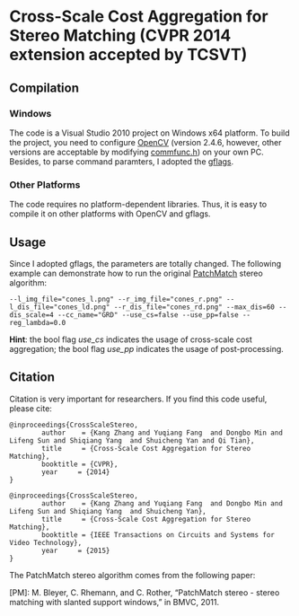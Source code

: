 Cross-Scale Cost Aggregation for Stereo Matching (CVPR 2014 extension accepted by TCSVT)
================

## Compilation
### Windows
The code is a Visual Studio 2010 project on Windows x64 platform. To build the project, you need to configure [OpenCV](http://opencv.org/) (version 2.4.6, however, other versions are acceptable by modifying [commfunc.h](/CSPM/commfunc.h)) on your own PC. Besides, to parse command paramters, I adopted the [gflags](https://code.google.com/p/gflags/).
### Other Platforms
The code requires no platform-dependent libraries. Thus, it is easy to compile it on other platforms with OpenCV and gflags.

## Usage
Since I adopted gflags, the parameters are totally changed. The following example can demonstrate how to run the original [PatchMatch](#PM) stereo algorithm:
```
--l_img_file="cones_l.png" --r_img_file="cones_r.png" --l_dis_file="cones_ld.png" --r_dis_file="cones_rd.png" --max_dis=60 --dis_scale=4 --cc_name="GRD" --use_cs=false --use_pp=false --reg_lambda=0.0
```

**Hint**: the bool flag *use_cs* indicates the usage of cross-scale cost aggregation; the bool flag *use_pp* indicates the usage of post-processing.

## Citation
Citation is very important for researchers. If you find this code useful, please cite:
```
@inproceedings{CrossScaleStereo,
        author    = {Kang Zhang and Yuqiang Fang  and Dongbo Min and Lifeng Sun and Shiqiang Yang  and Shuicheng Yan and Qi Tian},
        title     = {Cross-Scale Cost Aggregation for Stereo Matching},
        booktitle = {CVPR},
        year     = {2014}
}

@inproceedings{CrossScaleStereo,
        author    = {Kang Zhang and Yuqiang Fang  and Dongbo Min and Lifeng Sun and Shiqiang Yang  and Shuicheng Yan},
        title     = {Cross-Scale Cost Aggregation for Stereo Matching},
        booktitle = {IEEE Transactions on Circuits and Systems for Video Technology},
        year     = {2015}
}
```
The PatchMatch stereo algorithm comes from the following paper:

<a name="PM">[PM]</a>: M. Bleyer, C. Rhemann, and C. Rother, “PatchMatch stereo - stereo matching with slanted support windows,” in
BMVC, 2011.
